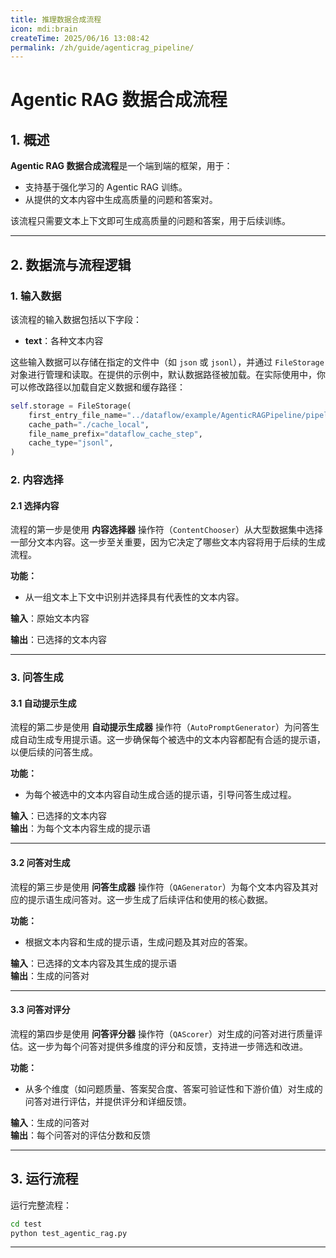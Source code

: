 ```yaml
---
title: 推理数据合成流程  
icon: mdi:brain  
createTime: 2025/06/16 13:08:42  
permalink: /zh/guide/agenticrag_pipeline/  
---
```


# Agentic RAG 数据合成流程

## 1. 概述

**Agentic RAG 数据合成流程**是一个端到端的框架，用于：  
- 支持基于强化学习的 Agentic RAG 训练。
- 从提供的文本内容中生成高质量的问题和答案对。

该流程只需要文本上下文即可生成高质量的问题和答案，用于后续训练。

---

## 2. 数据流与流程逻辑

### 1. **输入数据**

该流程的输入数据包括以下字段：

* **text**：各种文本内容

这些输入数据可以存储在指定的文件中（如 `json` 或 `jsonl`），并通过 `FileStorage` 对象进行管理和读取。在提供的示例中，默认数据路径被加载。在实际使用中，你可以修改路径以加载自定义数据和缓存路径：

```python
self.storage = FileStorage(
    first_entry_file_name="../dataflow/example/AgenticRAGPipeline/pipeline_small_chunk.json",
    cache_path="./cache_local",
    file_name_prefix="dataflow_cache_step",
    cache_type="jsonl",
)
```

### 2. **内容选择**

#### 2.1 **选择内容**

流程的第一步是使用 **内容选择器** 操作符（`ContentChooser`）从大型数据集中选择一部分文本内容。这一步至关重要，因为它决定了哪些文本内容将用于后续的生成流程。

**功能：**

* 从一组文本上下文中识别并选择具有代表性的文本内容。

**输入**：原始文本内容

**输出**：已选择的文本内容

---

### 3. **问答生成**

#### 3.1 **自动提示生成**

流程的第二步是使用 **自动提示生成器** 操作符（`AutoPromptGenerator`）为问答生成自动生成专用提示语。这一步确保每个被选中的文本内容都配有合适的提示语，以便后续的问答生成。

**功能：**

* 为每个被选中的文本内容自动生成合适的提示语，引导问答生成过程。

**输入**：已选择的文本内容  
**输出**：为每个文本内容生成的提示语

---

#### 3.2 **问答对生成**

流程的第三步是使用 **问答生成器** 操作符（`QAGenerator`）为每个文本内容及其对应的提示语生成问答对。这一步生成了后续评估和使用的核心数据。

**功能：**

* 根据文本内容和生成的提示语，生成问题及其对应的答案。

**输入**：已选择的文本内容及其生成的提示语  
**输出**：生成的问答对

---

#### 3.3 **问答对评分**

流程的第四步是使用 **问答评分器** 操作符（`QAScorer`）对生成的问答对进行质量评估。这一步为每个问答对提供多维度的评分和反馈，支持进一步筛选和改进。

**功能：**

* 从多个维度（如问题质量、答案契合度、答案可验证性和下游价值）对生成的问答对进行评估，并提供评分和详细反馈。

**输入**：生成的问答对  
**输出**：每个问答对的评估分数和反馈

---

## 3. 运行流程

运行完整流程：

```bash
cd test
python test_agentic_rag.py
```

---